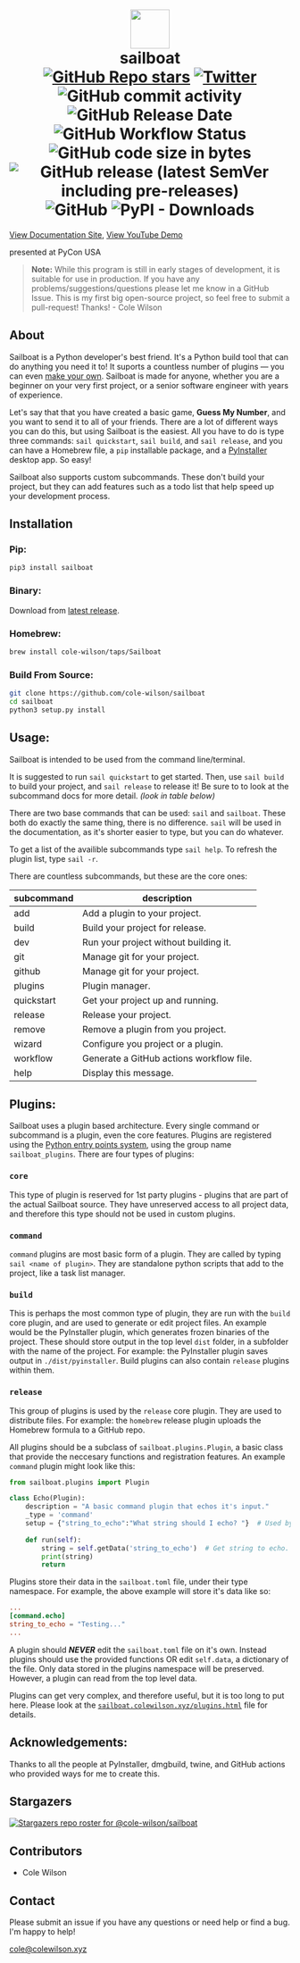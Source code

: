 <h1 align="center"><img src="https://www.pinclipart.com/picdir/big/383-3832964_im-on-a-boat-stamp-sailboat-stencil-clipart.png" width="70px">
<br>
sailboat
<br>
<a href="https://github.com/cole-wilson/sailboat"><img alt="GitHub Repo stars" src="https://img.shields.io/github/stars/cole-wilson/sailboat?style=social"></a>
<a href="https://twitter.com/intent/tweet?text=Wow:&url=https%3A%2F%2Fgithub.com%2Fsole-wilson%2Fsailboat"><img alt="Twitter" src="https://img.shields.io/twitter/url?style=social&url=https%3A%2F%2Fgithub.com%2Fsole-wilson%2Fsailboat"></a>
<br>
<img alt="GitHub commit activity" src="https://img.shields.io/github/commit-activity/m/cole-wilson/sailboat">
<img alt="GitHub Release Date" src="https://img.shields.io/github/release-date/cole-wilson/sailboat?label=latest%20release">
<img alt="GitHub Workflow Status" src="https://img.shields.io/github/workflow/status/cole-wilson/sailboat/Publish%20release%20files%20for%20Sailboat.">
<img alt="GitHub code size in bytes" src="https://img.shields.io/github/languages/code-size/cole-wilson/sailboat">
<img alt="GitHub release (latest SemVer including pre-releases)" src="https://img.shields.io/github/v/release/cole-wilson/sailboat?include_prereleases">
<img alt="GitHub" src="https://img.shields.io/github/license/cole-wilson/sailboat">
<img alt="PyPI - Downloads" src="https://img.shields.io/pypi/dm/sailboat">

</h1>

<a style="display:inline-block;" align="center" href="https://cole-wilson.github.io/sailboat/">View Documentation Site</a>, <a href="https://www.youtube.com/watch?v=zQQ3B5MDV0s">View YouTube Demo</a>

presented at PyCon USA

> **Note:** While this program is still in early stages of development,
> it is suitable for use in production.
> If you have any problems/suggestions/questions please let me know in a GitHub Issue.
> This is my first big open-source project, so feel free to submit a pull-request!
> Thanks!
> \- Cole Wilson

## About
Sailboat is a Python developer's best friend. It's a Python build tool that can do anything you need it to! It suports a countless number of plugins — you can even [make your own](#plugins). Sailboat is made for anyone, whether you are a beginner on your very first project, or a senior software engineer with years of experience. 

Let's say that that you have created a basic game, **Guess My Number**, and you want to send it to all of your friends. There are a lot of different ways you can do this, but using Sailboat is the easiest. All you have to do is type three commands: `sail quickstart`, `sail build`, and `sail release`, and you can have a Homebrew file, a `pip` installable package, and a [PyInstaller](https://www.pyinstaller.org/) desktop app. So easy!

Sailboat also supports custom subcommands. These don't build your project, but they can add features such as a todo list that help speed up your development process.

## Installation
### Pip:
```bash
pip3 install sailboat
```
### Binary:
Download from [latest release](https://github.com/cole-wilson/sailboat/releases/latest).
### Homebrew:
```bash
brew install cole-wilson/taps/Sailboat
```
### Build From Source:
```bash
git clone https://github.com/cole-wilson/sailboat
cd sailboat
python3 setup.py install
```
## Usage:
Sailboat is intended to be used from the command line/terminal.

It is suggested to run `sail quickstart` to get started. Then, use `sail build` to build your project, and `sail release` to release it! Be sure to to look at the subcommand docs for more detail. 
*(look in table below)*

There are two base commands that can be used: `sail` and `sailboat`. These both do exactly the same thing, there is no difference. `sail` will be used in the documentation, as it's shorter easier to type, but you can do whatever.

To get a list of the availible subcommands type `sail help`.
To refresh the plugin list, type `sail -r`.

There are countless subcommands, but these are the core ones:

|subcommand|description|
|----------|-----------|
|	add | Add a plugin to your project. |
|	build | Build your project for release. |
|	dev | Run your project without building it. |
|	git | Manage git for your project. |
|	github | Manage git for your project. |
|	plugins | Plugin manager. |
|	quickstart | Get your project up and running. |
|	release | Release your project. |
|	remove | Remove a plugin from you project. |
|	wizard | Configure you project or a plugin. |
|	workflow | Generate a GitHub actions workflow file. |
|	help | Display this message. |

## Plugins:
Sailboat uses a plugin based architecture. Every single command or subcommand is a plugin, even the core features. Plugins are registered using the [Python entry points system](https://amir.rachum.com/blog/2017/07/28/python-entry-points/), using the group name `sailboat_plugins`. There are four types of plugins:
### `core`
This type of plugin is reserved for 1st party plugins - plugins that are part of the actual Sailboat source. They have unreserved access to all project data, and therefore this type should not be used in custom plugins.
### `command`
`command` plugins are most basic form of a plugin. They are called by typing `sail <name of plugin>`. They are standalone python scripts that add to the project, like a task list manager.
### `build`
This is perhaps the most common type of plugin, they are run with the `build` core plugin, and are used to generate or edit project files. An example would be the PyInstaller plugin, which generates frozen binaries of the project. These should store output in the top level `dist` folder, in a subfolder with the name of the project. For example: the PyInstaller plugin saves output in `./dist/pyinstaller`. Build plugins can also contain `release` plugins within them.
### `release`
This group of plugins is used by the `release` core plugin. They are used to distribute files. For example: the `homebrew` release plugin uploads the Homebrew formula to a GitHub repo.

All plugins should be a subclass of `sailboat.plugins.Plugin`, a basic class that provide the neccesary functions and registration features. An example `command` plugin might look like this:
```python
from sailboat.plugins import Plugin

class Echo(Plugin):
	description = "A basic command plugin that echos it's input."
	_type = 'command'
	setup = {"string_to_echo":"What string should I echo? "}  # Used by wizard
    
	def run(self):
		string = self.getData('string_to_echo')  # Get string to echo.
		print(string)
		return
```
Plugins store their data in the `sailboat.toml` file, under their type namespace. For example, the above example will store it's data like so:
```toml
...
[command.echo]
string_to_echo = "Testing..."
...
```
A plugin should ***NEVER*** edit the `sailboat.toml` file on it's own. Instead plugins should use the provided functions OR edit `self.data`, a dictionary of the file. Only data stored in the plugins namespace will be preserved. However, a plugin can read from the top level data.

Plugins can get very complex, and therefore useful, but it is too long to put here. Please look at the [`sailboat.colewilson.xyz/plugins.html`](//sailboat.colewilson.xyz/plugins.html) file for details.

## Acknowledgements:
Thanks to all the people at PyInstaller, dmgbuild, twine, and GitHub actions who provided ways for me to create this. 

## Stargazers
[![Stargazers repo roster for @cole-wilson/sailboat](https://reporoster.com/stars/cole-wilson/sailboat)](https://github.com/cole-wilson/sailboat/stargazers)


## Contributors
 - Cole Wilson
 
## Contact
Please submit an issue if you have any questions or need help or find a bug. I'm happy to help!

<cole@colewilson.xyz>
